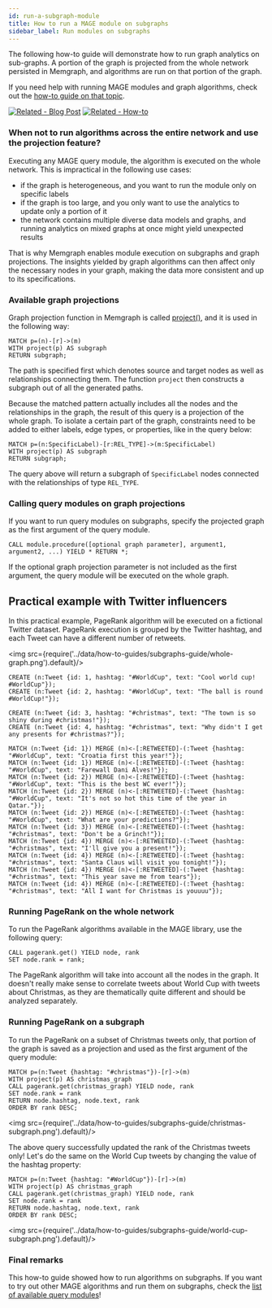 ```yaml
---
id: run-a-subgraph-module
title: How to run a MAGE module on subgraphs
sidebar_label: Run modules on subgraphs
---
```


The following how-to guide will demonstrate how to run graph analytics on sub-graphs. A portion of the graph is projected from the whole network persisted in Memgraph, and algorithms are run on that portion of the graph.

If you need help with running MAGE modules and graph algorithms, check out the [how-to guide on that topic](/mage/how-to-guides/run-a-query-module.md).

[![Related - Blog
Post](https://img.shields.io/static/v1?label=Related&message=Blog%20post&color=9C59DB&style=for-the-badge)](https://memgraph.com/blog/how-we-designed-and-implemented-graph-projection-feature)
[![Related -
How-to](https://img.shields.io/static/v1?label=Related&message=How-to&color=blue&style=for-the-badge)](/docs/gqlalchemy/how-to-guides/query-builder/graph-projection.md)

### When not to run algorithms across the entire network and use the projection feature?
Executing any MAGE query module, the algorithm is executed on the whole network. 
This is impractical in the following use cases: 
- if the graph is heterogeneous, and you want to run the module only on specific labels
- if the graph is too large, and you only want to use the analytics to update only a portion of it 
- the network contains multiple diverse data models and graphs, and running analytics on mixed graphs at once might yield unexpected results

That is why Memgraph enables module execution on subgraphs and graph
projections. The insights yielded by graph algorithms can then affect only the necessary nodes in your graph,
making the data more consistent and up to its specifications. 

### Available graph projections

Graph projection function in Memgraph is called [project()](/cypher-manual/functions#graph-projection-functions),
and it is used in the following way:

```cypher
MATCH p=(n)-[r]->(m)
WITH project(p) AS subgraph
RETURN subgraph;
```

The path is specified first which denotes source and target nodes as well as relationships connecting them.
The function `project` then constructs a subgraph out of all the generated paths.

Because the matched pattern actually includes all the nodes and the relationships in the graph, the result of this query is a projection of the whole graph. 
To isolate a certain part of the graph, constraints need to be added to either labels, edge types, or properties, like in the query below: 

```cypher
MATCH p=(n:SpecificLabel)-[r:REL_TYPE]->(m:SpecificLabel)
WITH project(p) AS subgraph
RETURN subgraph;
```

The query above will return a subgraph of `SpecificLabel` nodes connected with the relationships of type `REL_TYPE`.

### Calling query modules on graph projections

If you want to run query modules on subgraphs, specify the projected graph as the first argument of the query module.

```cypher
CALL module.procedure([optional graph parameter], argument1, argument2, ...) YIELD * RETURN *;
```

If the optional graph projection parameter is not included as the first argument,
the query module will be executed on the whole graph.

## Practical example with Twitter influencers

In this practical example, PageRank algorithm will be executed on a fictional Twitter dataset.
PageRank execution is grouped by the Twitter hashtag, and each Tweet can have a different number of retweets.

<img src={require('../data/how-to-guides/subgraphs-guide/whole-graph.png').default}/>

```cypher
CREATE (n:Tweet {id: 1, hashtag: "#WorldCup", text: "Cool world cup! #WorldCup"});
CREATE (n:Tweet {id: 2, hashtag: "#WorldCup", text: "The ball is round #WorldCup!"});

CREATE (n:Tweet {id: 3, hashtag: "#christmas", text: "The town is so shiny during #christmas!"});
CREATE (n:Tweet {id: 4, hashtag: "#christmas", text: "Why didn't I get any presents for #christmas?"});

MATCH (n:Tweet {id: 1}) MERGE (n)<-[:RETWEETED]-(:Tweet {hashtag: "#WorldCup", text: "Croatia first this year!"});
MATCH (n:Tweet {id: 1}) MERGE (n)<-[:RETWEETED]-(:Tweet {hashtag: "#WorldCup", text: "Farewall Dani Alves!"});
MATCH (n:Tweet {id: 2}) MERGE (n)<-[:RETWEETED]-(:Tweet {hashtag: "#WorldCup", text: "This is the best WC ever!"});
MATCH (n:Tweet {id: 2}) MERGE (n)<-[:RETWEETED]-(:Tweet {hashtag: "#WorldCup", text: "It's not so hot this time of the year in Qatar."});
MATCH (n:Tweet {id: 2}) MERGE (n)<-[:RETWEETED]-(:Tweet {hashtag: "#WorldCup", text: "What are your predictions?"});
MATCH (n:Tweet {id: 3}) MERGE (n)<-[:RETWEETED]-(:Tweet {hashtag: "#christmas", text: "Don't be a Grinch!"});
MATCH (n:Tweet {id: 4}) MERGE (n)<-[:RETWEETED]-(:Tweet {hashtag: "#christmas", text: "I'll give you a present!"});
MATCH (n:Tweet {id: 4}) MERGE (n)<-[:RETWEETED]-(:Tweet {hashtag: "#christmas", text: "Santa Claus will visit you tonight!"});
MATCH (n:Tweet {id: 4}) MERGE (n)<-[:RETWEETED]-(:Tweet {hashtag: "#christmas", text: "This year save me from tears"});
MATCH (n:Tweet {id: 4}) MERGE (n)<-[:RETWEETED]-(:Tweet {hashtag: "#christmas", text: "All I want for Christmas is youuuu"});
```

### Running PageRank on the whole network

To run the PageRank algorithms available in the MAGE library, use the following query:

```cypher
CALL pagerank.get() YIELD node, rank
SET node.rank = rank;
```

The PageRank algorithm will take into account all the nodes in the graph. 
It doesn't really make sense to correlate tweets about World Cup with tweets about Christmas, 
as they are thematically quite different and should be analyzed separately.


### Running PageRank on a subgraph

To run the PageRank on a subset of Christmas tweets only, that portion of the graph is 
saved as a projection and used as the first argument of the query module: 

```cypher
MATCH p=(n:Tweet {hashtag: "#christmas"})-[r]->(m)
WITH project(p) AS christmas_graph
CALL pagerank.get(christmas_graph) YIELD node, rank
SET node.rank = rank
RETURN node.hashtag, node.text, rank
ORDER BY rank DESC;
```

<img src={require('../data/how-to-guides/subgraphs-guide/christmas-subgraph.png').default}/>

The above query successfully updated the rank of the Christmas tweets only! Let's do the same
on the World Cup tweets by changing the value of the hashtag property:

```cypher
MATCH p=(n:Tweet {hashtag: "#WorldCup"})-[r]->(m)
WITH project(p) AS christmas_graph
CALL pagerank.get(christmas_graph) YIELD node, rank
SET node.rank = rank
RETURN node.hashtag, node.text, rank
ORDER BY rank DESC;
```

<img src={require('../data/how-to-guides/subgraphs-guide/world-cup-subgraph.png').default}/>

### Final remarks
This how-to guide showed how to run algorithms on subgraphs. If you want to try out other 
MAGE algorithms and run them on subgraphs, check the [list of available query modules](/mage/query-modules/available-queries)!
